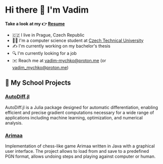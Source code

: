 # Hi there 👋 I'm Vadim

**Take a look at my 👉 [Resume](https://raw.githubusercontent.com/vadim-mychko/vadim-mychko/master/resume.pdf)**

- 🇨🇿 I live in Prague, Czech Republic
- 👨‍💻 I'm a computer science student at [Czech Technical University](https://www.fel.cvut.cz/)
- ✍️ I'm currently working on my bachelor's thesis
- 🔍 I'm currently looking for a job
- ✉️ Reach me at [vadim-mychko@proton.me](mailto:vadim-mychko@proton.me) (or [vadim_mychko@proton.me](mailto:vadim_mychko@proton.me))

## 🏫 My School Projects

### [AutoDiff.jl](https://github.com/vadim-mychko/AutoDiff.jl)

AutoDiff.jl is a Julia package designed for automatic differentiation, enabling efficient and precise gradient computations necessary for a wide range of applications including machine learning, optimization, and numerical analysis.

### [Arimaa](https://github.com/vadim-mychko/Arimaa)

Implementation of chess-like game Arimaa written in Java with a graphical user interface. The project allows to load from and save to a predefined PGN format, allows undoing steps and playing against computer or human.
